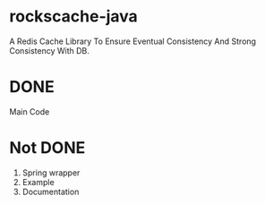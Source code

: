 # rockscache-java
A Redis Cache Library To Ensure Eventual Consistency And Strong Consistency With DB.

# DONE
Main Code

# Not DONE
1. Spring wrapper
2. Example
3. Documentation
